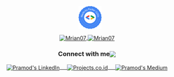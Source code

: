 

<p align="center">
  &nbsp;
  &nbsp;
  <img align="center" src="https://raw.githubusercontent.com/mkiisoft/flutter-gallery/master/assets/images/flutter_badge.png" width="12%"/>
  </p>
</p>

<p align="center">
<a href="https://github.com/Mrian07">
  <img height="180em" align="center" src="https://github-readme-stats.vercel.app/api?username=Mrian07&show_icons=true&locale=en&theme=algolia&include_all_commits=true&count_private=true" alt="Mrian07"/>
  <img height="180em" align="center" src="https://github-readme-stats.vercel.app/api/top-langs?username=Mrian07&show_icons=true&locale=en&layout=compact&langs_count=8&theme=algolia" alt="Mrian07"/>
</a>
</p>

<div align="center">
  <h3 align="center">Connect with me<img align="center" src="https://github.com/rajput2107/rajput2107/blob/master/Assets/Handshake.gif" height="33px" /></h3> 
</div>
<p align="center">
 <a href="https://www.linkedin.com/in/mrian07" target=”_blank”>
  <img align="center" alt="Pramod's LinkedIn" width="30px" src="https://www.vectorlogo.zone/logos/linkedin/linkedin-icon.svg" /> &nbsp; &nbsp;
 </a>
 <a href="https://twitter.com/Mrian07" target=”_blank”>
  <img align="center" alt="Projects.co.id" width="30px" src="https://i.ibb.co/xSqSzyS/project.png" /> &nbsp; &nbsp;
 </a>
 <a href="https://medium.com/@Mrian07" target=”_blank”>
  <img align="center" alt="Pramod's Medium" width="30px" src="https://www.vectorlogo.zone/logos/medium/medium-tile.svg" />
 </a> 
</p>


